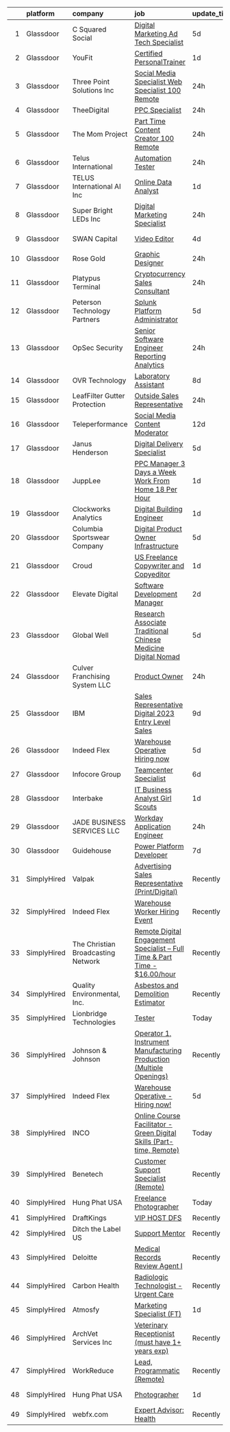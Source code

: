 

|    | platform    | company                            | job                                                                                                                                                                                                                                                                                                                                                                                                                                                                                                                                                                                                                                                                                                                                                                                                                                                                                                                                                                                                                                                                                                                                                                                                                                                                                                                                                                                                                                                                                                                                                                                                                                           | update_time   | location                  |
|---:|:------------|:-----------------------------------|:----------------------------------------------------------------------------------------------------------------------------------------------------------------------------------------------------------------------------------------------------------------------------------------------------------------------------------------------------------------------------------------------------------------------------------------------------------------------------------------------------------------------------------------------------------------------------------------------------------------------------------------------------------------------------------------------------------------------------------------------------------------------------------------------------------------------------------------------------------------------------------------------------------------------------------------------------------------------------------------------------------------------------------------------------------------------------------------------------------------------------------------------------------------------------------------------------------------------------------------------------------------------------------------------------------------------------------------------------------------------------------------------------------------------------------------------------------------------------------------------------------------------------------------------------------------------------------------------------------------------------------------------|:--------------|:--------------------------|
|  1 | Glassdoor   | C Squared Social                   | [Digital Marketing Ad Tech Specialist](https://www.glassdoor.com/partner/jobListing.htm?pos=110&ao=1110586&s=58&guid=000001831bf1fa71a7a0ee41eb5c23a5&src=GD_JOB_AD&t=SR&vt=w&cs=1_5e55c902&cb=1662621187312&jobListingId=1008114247981&cpc=7FA2BCC6CA7CFB05&jrtk=3-0-1gcdv3um4k6dt801-1gcdv3umng4e6800-56628df0d8ee4071--6NYlbfkN0D1PqlcIK3JUoadocpDycamNfvjm-37XEeubTxfBUFtQ6-sGpvYUeCqp0F21AJuvQe0nW_7UfjcRgJw9lOB2h2Yf40dqcdtv2cQjh-CmQlLyUztCNQyj5TlqLAqZIeNeZuNf_UpIxi7FG-qcWnsD6pcQVVeuEn34zpYZDJDtHDFpZv3Gvc9YC3F5UOcMcOw_97luaF_YwRLKettTh_HxrpsiUThmYNvow_mhNQy9e1odrs-8ffcpTU9MC5zNzQuIrC_o1eUSULshtwaNoZO5ifRlGFp8oe-Ihz6FWpVxXxjTAfmYZDx-QvxP6Kyg_je8pGfdZCSy3iJPesk2VJgWKaozvtahnHzEBa2k80EtjKT5DpOSrIMBqb0oVu4LNG8aHk_J7eJAzeYr96zVselb3iJn0meuALJWe3sB9l2Gp4T_w9z-nFmulDHUvVUsFI7GIBrggYufOv7kaiku-vWqToP)                                                                                                                                                                                                                                                                                                                                                                                                                                                                                                                                                                                                                                                                                                                                                                                                                    | 5d            | Meridian, ID              |
|  2 | Glassdoor   | YouFit                             | [Certified PersonalTrainer](https://www.glassdoor.com/partner/jobListing.htm?pos=115&ao=1110586&s=58&guid=000001831bf1fa71a7a0ee41eb5c23a5&src=GD_JOB_AD&t=SR&vt=w&ea=1&cs=1_07b4fa39&cb=1662621187313&jobListingId=1008121819278&cpc=F929909D2225707A&jrtk=3-0-1gcdv3um4k6dt801-1gcdv3umng4e6800-210bc5abafdf8c9d--6NYlbfkN0BEy98HcMcbGf5Qo9nKQskxzdFxskHCgo-lp0qn2Pogd4rYfc196BOG35UbaVVIc0S3j860oFMmcAQRck40yxxkfrEQgygrf5SLaFMyjL-5znHDX4Mhd6dhNust4kmqW5-pSL0_Yzg0GwoEe7duNhgrIz8WJghnrwNxCOWEQaDYLiuxNc-wzC9qmaMUAl1Ben79NkGXVAf9uTek2vJCas6KZJJHNdrkwbgztcxUxx1bs1MatobSKm7791UxHqSixcGFozL2sN8d7hgAGg3CslQ2-lye4U7qepxaDABcUrJ5ZfwCJNfOL1l7ZKmj9WNfn5F1xOLR4HwAKkFthQg1u7BF-92AlP3pR-eZBsRDJpyJnfC1J8B9miSxm-PkGt4rbsmV5C0LvVIdqOSHLgQIahh0tuJzqoViKWfbRcMvu-rCpuRN5YoEhchTaVF4uDI0zIW9vEOJdp-Rq0Quj3IGfovbhwLBVAsfoOeXyMEmPUqZXA_YoSn-D3DTIEy3sZs70UwNQlndVoB3Mk586-Ysb3HVkVzway2jhfuRytKViV_kJVeI1mCu8RO_9P623nO3edO6lxtTyf-MHhURvIp9Il3aSsU9Ub0juDuwmyFzc5asehLIKu5fU7D0stM8xLWLrhIb3l2DhxZwixmnxo2jVYWfr6zJnFOVC-I%3D)                                                                                                                                                                                                                                                                                                                                                                                                                                                                                                                                                                                                            | 1d            | Miami, FL                 |
|  3 | Glassdoor   | Three Point Solutions  Inc         | [Social Media Specialist  Web Specialist  100 Remote ](https://www.glassdoor.com/partner/jobListing.htm?pos=118&ao=1110586&s=58&guid=000001831bf1fa71a7a0ee41eb5c23a5&src=GD_JOB_AD&t=SR&vt=w&ea=1&cs=1_0bd70690&cb=1662621187313&jobListingId=1008123350854&cpc=FD1C1DA32C38CFA7&jrtk=3-0-1gcdv3um4k6dt801-1gcdv3umng4e6800-ccccff3354823a38--6NYlbfkN0AXO2-80b6OrVq1jMY6MPakwTrBlFGFG9GXXoIqvIeRwHQKnllkc9g2j9MPJeoDIXEtRjoaZ_GdRcr3rDKEmRts6m5hQZIyMpsR-V0OIQ8EDLDWtjvH128dxsFCBLCzhZ4mfZGEtexcd8x1ngR2VjHpVQsRW6J5_GDgTq1iQKse0ARj6ISeCI3DY8jlwHQcHy6U7WokfCVT8EqeDrG40Zw614mICmsWBEweIBOiS8yXqEwu8iFzKm1YIEIQZls0Vw2lA4vsbf9FMq9Spro8lfmzEY0xvqijZxyOrWs_WvI9AmZbDPSgyZmOR_WpLW8Ir9dkm_DMTyx061KNTV45UlWFmkjeJOZuaZ8yEHbYg4VIlJ6-XYsZ4HBqyfySKcE4SXgmnhxJFm9NJ_Zg9OdCBu82_5UARtzTvQwCymD3wbV-9mS54QJsGmrujM6mzRBLTac5RWXp-Z-5bSxAED_TqtPEnz1ijTb86KjcWW-_B3Ml36_cw0MZ1rdyW1FGwi2iXdTY0cFqOQqn6Q%3D%3D)                                                                                                                                                                                                                                                                                                                                                                                                                                                                                                                                                                                                                                                                                                                                   | 24h           | Remote                    |
|  4 | Glassdoor   | TheeDigital                        | [PPC Specialist](https://www.glassdoor.com/partner/jobListing.htm?pos=117&ao=1110586&s=58&guid=000001831bf1fa71a7a0ee41eb5c23a5&src=GD_JOB_AD&t=SR&vt=w&ea=1&cs=1_7224fcfe&cb=1662621187313&jobListingId=1008123733565&cpc=9EDA28EADF1DF7F0&jrtk=3-0-1gcdv3um4k6dt801-1gcdv3umng4e6800-095d2638f44a9d54--6NYlbfkN0AcFeDsLTammlxF4p8hPnZWPjujr5ATG8JnIwgJPQCZKcPSa9mdmrZyyxnjV6xQtAWZLDe1FVokFqHXoIrk08FaqBPQ4N05yf3ltpmX4lp50niI4hpIFeaXxDcyKAGJ_9PGrL4ON9wUrVHUtYnWcaktHN5BRDaSFW-pRdK_USLO4ELmtmUrzmYBDxobP5amg5DrWc9JgU5LUoXX9pfKz7ngGRaw1YISfBptVuUp_Fgep5OI3MWZtuKFC-UMtqNVZS1IPQVpNtVDIVxjTFLcHwXS-WY7bFrOnkXF5Am2BoPkpCRNHifDLiiWzCYxW_9TWrruKmwh1YpNfGYYka_6C5Vild-u-uf4dLG2u4MHGo5aEWE9hbEOzc73Ygc1Hdeiymz6tHnW2yAJYzfBp3l3IPsooioNfAFzIzWkUHqLTS6MoToncWidNh0MTaJMwtfSjhuy6n1-mn2Z5n33qv9y7rfKLgsfqTUeOoMZlEMc_9iVJrkNBGpY6Wf6syaoqXsG4_4hTeqs-jSBMw%3D%3D)                                                                                                                                                                                                                                                                                                                                                                                                                                                                                                                                                                                                                                                                                                                                                                         | 24h           | Remote                    |
|  5 | Glassdoor   | The Mom Project                    | [Part Time Content Creator  100  Remote ](https://www.glassdoor.com/partner/jobListing.htm?pos=124&ao=1110586&s=58&guid=000001831bf1fa71a7a0ee41eb5c23a5&src=GD_JOB_AD&t=SR&vt=w&cs=1_e0b4da77&cb=1662621187314&jobListingId=1008123956829&cpc=280AB1FAEDD8D536&jrtk=3-0-1gcdv3um4k6dt801-1gcdv3umng4e6800-879556c323cf72d6--6NYlbfkN0BDp_epf89aHDQhKpPegNJQ_ldQpEFZQsM9OcONMGxWx6pU56EKHF58QjVdAUvn2gXCiqSNePCUraCCJFG1l8r4KZDlnAzlhvUZ_S4m2Ndo2AQYzRbRnAVrToljUO5VRMKfnhYYIbQi8l2Joj_-kmyR4RM8xWvv8kemx8J4onODYbiVcKeBTeU_L8ebadPI9Cw2rD1-XYPuP6bTqZmDWZkRVvmA0EMYIXzwGNLQlZ7Cm6Zx2ARVkNoN_uip_bgqodrOBbc4vyjAP6-QVDnqgXF9XD5-JUci0fsT9rtTjrk67S1YW0iJdW6DPPdPZ-f32JlFv9q_4d6UTtNqEyL8Gh_uMbS1Kpt1t6B5vL3PxvJsyEXJxoMyn2mqVqKIsYA3ltfcqBz4fzBQFEC1vv630gLH__80lbe_KzygMgS3y7HgtwtJoP56TZB5zSWcp2PxsuOVKGgtBBeS6bEgoWbhxeCIE5WgEY1trxY8mtREwMgGpYS5wToDFuWk5TIImITP0BuEWx72QtVRQFPFb_ffDo97J_4tfuH5AmJScllEc2joaQ8WfP5slHt6fcqDxWiMay8sIQZAdf1wqQ%3D%3D)                                                                                                                                                                                                                                                                                                                                                                                                                                                                                                                                                                                                                                                                                     | 24h           | Remote                    |
|  6 | Glassdoor   | Telus International                | [Automation Tester](https://www.glassdoor.com/partner/jobListing.htm?pos=104&ao=1110586&s=58&guid=000001831bf1fa71a7a0ee41eb5c23a5&src=GD_JOB_AD&t=SR&vt=w&ea=1&cs=1_9d238cae&cb=1662621187311&jobListingId=1008123441144&cpc=40021B6B9FB64F38&jrtk=3-0-1gcdv3um4k6dt801-1gcdv3umng4e6800-2086273bb6f0c38f--6NYlbfkN0AdGrDT_OdrtthzsxK-GnvOK7_TOwTlzanfCd5piQttZZO24xKVEmb0Nzk5M-ixnNXTLtW-KcB-DPmwtVKkQhG62i1V2w4GZJYtW1kItTQODv4HO1ctaVmbEJ21x8WDlV1j4CrYuU5Cc11edmDczd8PStHHegVfTZhSAFfqwZfV4QqzefQBmPcLcIlmdp68Y074nC1xmfeKTTULMLhzwHLl6jBdoo4lxP8SeL_FqXeGNW3cfbl733YhXGOUAN_73CWoa733KqnpmrXSiyycCo01zbPM1PGtOuGqbErqsI-AQLpyu0PAI7LOkvcP5gRzxAFzUlzaE_03zzDZrNp1QGH3tcO8IkfXPUn49DNbX1bbn5S57ndntUVIYBXffNGYmHriMeSsjGJW0UYKStQ-GDYvgkwavL_GQpUxZHj8ges4CzT6ewSiLVFgYBLklSicCfBep5pDEVEQsfJ3WVIbwjF-LmR03jdmsQHpE-X2bmM0IPGPqiTGz-iAAYByOde9bQUUWMcav7DcXhlNTT2Gjo9K)                                                                                                                                                                                                                                                                                                                                                                                                                                                                                                                                                                                                                                                                                                                                                                  | 24h           | Saint Louis, MO           |
|  7 | Glassdoor   | TELUS International AI Inc         | [Online Data Analyst](https://www.glassdoor.com/partner/jobListing.htm?pos=109&ao=1110586&s=58&guid=000001831bf1fa71a7a0ee41eb5c23a5&src=GD_JOB_AD&t=SR&vt=w&ea=1&cs=1_6728891e&cb=1662621187312&jobListingId=1008120040565&cpc=0C139D4CAD5A6DB2&jrtk=3-0-1gcdv3um4k6dt801-1gcdv3umng4e6800-73bb2e99cb59d76b--6NYlbfkN0DBm_EaRJAv4snA269Hsn6J1FBkMjmuYRkesWng91cE3t9KYyos_dUJ1Dp-nRHLKa3cTUBjg8krbMoYBivgBG_bbM1rYytdeQR_WXaRhQKCy0KVZdneHtu2dwcoxuWvyJH2IgRgpNbXhrdQEA8O-oUC6rpawCYdgt5lhJJythOBpKQj_wYxCiWoXgjeYI-WYGiuDonBWDAj_Yx2ODCEVPMAssuA3ojHlFCnpIDGYLEus6ecCuTLOEqPW8SqCj7NWTclugb-HYkivjw3xvdw_ACL5rxCP3WsfnyxOTXHSOfoXyxElMkEckDeoyFKey8B0Gg1P7-Z6LT3vd8Q6n2O6TsQOS_AV3E17dHYDbdMTebdHvxL-_zCtczRNBQDVRW65IwHwWnnQn5RvpbYVPw4GkJ6Bci_jQnyomIT9Fo-627_dZB8EAwZCvbPMG3ALeMigQEUieoPJ2eCJX-T4m1fI6POqR_P5YtacmeqeuYC52rCURNyz_x3dwwcjweGz_YBjNo%3D)                                                                                                                                                                                                                                                                                                                                                                                                                                                                                                                                                                                                                                                                                                                                                                                  | 1d            | Las Vegas, NV             |
|  8 | Glassdoor   | Super Bright LEDs  Inc             | [Digital Marketing Specialist](https://www.glassdoor.com/partner/jobListing.htm?pos=126&ao=1110586&s=58&guid=000001831bf1fa71a7a0ee41eb5c23a5&src=GD_JOB_AD&t=SR&vt=w&ea=1&cs=1_fed2a7d2&cb=1662621187314&jobListingId=1008123408396&cpc=61E17551093C17CB&jrtk=3-0-1gcdv3um4k6dt801-1gcdv3umng4e6800-27176ea3fc587484--6NYlbfkN0BMufpDIYn9BoUen-NjMkGBLrqWAfpVU9F18zmytin6RqoieXfG5Hp_DHwE-TgQIhhOO7oPwnl_D7XgdqcitnkbiLM-wwg3JobqQ0fK2MY7aXztzSaVZISa5nBxutHv27VylOoCC8R2MuO-iex7dueC9Mpog3FCooH59kIGuMtG_cn-ToudS9bgQdSqQ1U2zAMoIFdZX1L6mLiksDssbXwYdyjpunb-FwVNhFagIixeggjsNBDCi6AltzOs-3bX9K57yMDPUT-qW7SFhjibTwkubIr7XhvbGe28gNFrnnE09Yano48EqMZpmnGeduyybvPZR21O-mnPgvgyqvppWELprGL42d3bilQrtWKqLmLug-3IAkjE2aBa4z8vz0bF9F8WYiq8mCcrvHivBhhXBLQmdXmqkHi0dmsRoYKkanONcsIjToAi5edFTgbc0j6OcYEw4NbULy1zcopP-jZAXhnQQGZPvZIf7FSvxpsVeoqlQVgdnjNf98YKIio29jjDEvLi9BPs4MLKIw%3D%3D)                                                                                                                                                                                                                                                                                                                                                                                                                                                                                                                                                                                                                                                                                                                                                           | 24h           | Earth City, MO            |
|  9 | Glassdoor   | SWAN Capital                       | [Video Editor](https://www.glassdoor.com/partner/jobListing.htm?pos=127&ao=1110586&s=58&guid=000001831bf1fa71a7a0ee41eb5c23a5&src=GD_JOB_AD&t=SR&vt=w&ea=1&cs=1_dcb85b8e&cb=1662621187314&jobListingId=1008115951312&cpc=5E31031E1AFF45A7&jrtk=3-0-1gcdv3um4k6dt801-1gcdv3umng4e6800-7637bbbb7c4cffa9--6NYlbfkN0DkNvg_hpXuZKXZPzGh-1VZp4YwOE4Wtkbi6YhlkyIynpLRICiYaUlxaogPT3jyhvSyJVS7kDuBjWXBsM35vmHsVR3Nd3uJUZ2sTY7laKKTHGVMtHHJtaZ9vHwjB0hZ2xkL_-aOA0vs0X1DOBm5kDWkhX-eacbjclQtEbEX9lLX64Pt1f0IWL2weHUMYPtGicbZCICRvi2ODMmu5lxyBw0yIyuTjPpRzVhDYkb1WKsUx2fD2XxE2C5c-whol3tk6dL870VUN_aVii3YSN3uIg2xd6Y4j0FfZChm6bEqDguk9qHq55wHweeTlzvy7dq2BX12w-ys6Ci0hq9j_Sl9dUTXEegYS81ikdHgCMHLnLOVVaxh3aaIBOJ4sarPAwfl4uI-NRpbGtD3Klu2EDeJ-YkuJt2JTsUcs7GIYkvj683LTJRJQoorPspT6wwAhnYmIVn4rQTMTZo3uCPwOpfVbTE-O7OwP_XLKJhXeH3rqr1c8LApL3gRfpQP)                                                                                                                                                                                                                                                                                                                                                                                                                                                                                                                                                                                                                                                                                                                                                                                                       | 4d            | Pensacola, FL             |
| 10 | Glassdoor   | Rose   Gold                        | [Graphic Designer](https://www.glassdoor.com/partner/jobListing.htm?pos=121&ao=1110586&s=58&guid=000001831bf1fa71a7a0ee41eb5c23a5&src=GD_JOB_AD&t=SR&vt=w&ea=1&cs=1_42e96726&cb=1662621187314&jobListingId=1008124278781&cpc=853DEF62E69EE75B&jrtk=3-0-1gcdv3um4k6dt801-1gcdv3umng4e6800-d642ffabac9d3bcf--6NYlbfkN0DWtRa9NJfjQIs4MWRRqD4F41esfMsK79cV24t80VXfzRKFVO1HOwhLUrQYNbtyVu-BToOkeDj43EQfwXLNExmYEg-GijfH9CUrx56iMnRE8hSEkX43tZsMKijqu49Fyi-r02vgozzt-Yml1MWZZnmZQTho6_5unHFUHrsqEzsrgNPPbEjPKxO8qsk9mI1QeZLj0Ejv0Q_8tZPimLFJmvdHSF8_fPslK9YxB6jYlU1uRXHV7lnVtgMI4OKLXOCsSMGvMkHu7yjvVjT5q8isZcLM0Q2WTOkd9jdb2NyzeGdMWhX5fiSLxE-i9DpxfsswSdM4U6Ed_LMLISKlbXL7Zvf4up1hPa42CWD0awq6jNR-eR9G_EvPMESlwMj-MXD7m_HU_4vJKLPL3N0UhMccKrzSKRvQ7n9LezNjGJTP2txEaeFTXw9cvLKSm5-cvtW8dwHBywi9HL6sM6avWLJ8B3unU3J8skDiNepqqlV2j5v2Ev0BPSwKbyS0pTnF0CFCi2W--nildbVC9Q%3D%3D)                                                                                                                                                                                                                                                                                                                                                                                                                                                                                                                                                                                                                                                                                                                                                                       | 24h           | Remote                    |
| 11 | Glassdoor   | Platypus Terminal                  | [Cryptocurrency Sales Consultant](https://www.glassdoor.com/partner/jobListing.htm?pos=129&ao=1110586&s=58&guid=000001831bf1fa71a7a0ee41eb5c23a5&src=GD_JOB_AD&t=SR&vt=w&ea=1&cs=1_7ecad20f&cb=1662621187314&jobListingId=1008123591400&cpc=8CDBB1EC89CF7160&jrtk=3-0-1gcdv3um4k6dt801-1gcdv3umng4e6800-a9eab7227e1c9094--6NYlbfkN0A0cGQ0io7IJB0ZNqs0X0kJYnil_ivwEXDFPJkFNTBQnR5w5aKp_bo55Ps5Tkz3bfUm0xZXliY_jhY6vi-pkUb-7etx4ZHJqSmY_wmfrmoFZHWUhv49WUlFt7URdILBR2hl7-clGT8xtTY1vXTwvBuKDN3hkVxUen0uLkJgQ6b35xcQwlQuS4CtaUw7GnGFHl2JSbSDA0hKQeFnR_gV8Dtkzivm8xfUjnU4o7-oADx-o6_S1igHAGiym7uxEd3x5kCoJdd6V3gh-is7DrabAB4sWhwhvsUcjXl7I7piHZwtjqN5ZrIuLB2GR1jbZE5RwSti0eJpl8UI5b_TncqgnrH6l74x4hr0d331EKTrF1DxB423cg3ePUEQYXMRvowgv4qn2BqB0vkCoYJrmsn3fibKRjaBs3dK5ljey-nJ13h6OkspsQhaDiQTtI2HuLdbH5fK7HAhwlku6NHLXl2xmyGhwozFZ95mH1l6hbZwlduuRRJHaTLu_b_iFRISQY7Zc44qNJgaqUlyuA%3D%3D)                                                                                                                                                                                                                                                                                                                                                                                                                                                                                                                                                                                                                                                                                                                                                        | 24h           | Miami, FL                 |
| 12 | Glassdoor   | Peterson Technology Partners       | [Splunk Platform Administrator](https://www.glassdoor.com/partner/jobListing.htm?pos=128&ao=1110586&s=58&guid=000001831bf1fa71a7a0ee41eb5c23a5&src=GD_JOB_AD&t=SR&vt=w&ea=1&cs=1_c3a9f82e&cb=1662621187314&jobListingId=1008114608413&cpc=6193B0C32834B022&jrtk=3-0-1gcdv3um4k6dt801-1gcdv3umng4e6800-8fc2439bdcb36e18--6NYlbfkN0AgtsfPTMZ7iDcp1X4T-0K4CYWuscf9rvuaH0n-fMkMyKnr7WxHRcz12wTe7OJE2CMbUcBPAORXronmIHSegqE6LAEu7sUVEyt-z2mbmx72NkEHYnXW4ffZ-uWiB6GqpC7bBTktePW3uCzFA-db8WE2orIaEU_swAd-MBdqmsBOnAIaorLQnurxw67Ob_HLmM_a7488LozCFvuacnY8hfFkmgDvMzK1WC9OLgflAeBY-f6c0ED9u28WGuB5KuMSY7OTZVdNAWAQdoedbQq8E32Nx8Ezp-kJHVA8bcEB_cMx5VRPAoQab-wLYKzkJ4Q24AzTrwV06laVIZnGdJKT3x8DtuEvJQUfX8SFkhFH73PZ0-m62bxfmVpJZ9oE7CHdJ-rEduZWnsXXVghiXXMTLq8jR4cJlXQrWnox8O-gkOBIK3cHzEUYoN5rIW23XWYS5xhsZJwE8PPzngZrIIKadqcCksWhQJtk2LmrhBeXgBolgPjK-ygaQJG_tJWxASJSA2NHu2GI5jz4Zub27flNq-m3)                                                                                                                                                                                                                                                                                                                                                                                                                                                                                                                                                                                                                                                                                                                                                      | 5d            | Remote                    |
| 13 | Glassdoor   | OpSec Security                     | [Senior Software Engineer   Reporting Analytics](https://www.glassdoor.com/partner/jobListing.htm?pos=119&ao=1110586&s=58&guid=000001831bf1fa71a7a0ee41eb5c23a5&src=GD_JOB_AD&t=SR&vt=w&ea=1&cs=1_ea620a47&cb=1662621187313&jobListingId=1008123530700&cpc=3164FDD6030E246B&jrtk=3-0-1gcdv3um4k6dt801-1gcdv3umng4e6800-8b231f16f06cec6d--6NYlbfkN0AwORC7_8FRyWQCIT30gHvX7uuvuwwUKpfzU-SEu3e368B11pb_bB3LYGmvzIQ39tW4WyCd0uNdHI7zf_NXOLLXgNSvOswTG1f2005KD9gFDlb9BZ4IvI3DulXgszst7EwGeRVndG_c8PSBlDW8l4o9s-Srot8kcUo_p_zG9WVMJ2rX-QAvECxMe29S-rCBZT5vmDOsLlAbvltAYH3I_vPZhQrWLqRY6B3ebz8lek170PZZ12v-vPpwS4GpZ4yWgUoludskdomHdcqmOX-iRrxHJ17KXgWLDPtKJfWWABijkSs5tTvuLW2gZVUk3-2jr8f-WroCFRv-ovzODOtlcN6WfJ8TatjTWh4H6AtUMe8CCbxf1wSmTG8XbtlHxpxYmQk_CtVZj23WEYJfKPgUq-EixzmVOOBF5btUiDlPSmPg71xp88o5ptggPpzgqUnc-FnqgOGB89rXm-YwMV6O5g6l-aCery4-eRNsJslOhoQcj8LDhUI81FDkQbxJf138bbYLsTt4Se9oUV_sGgYuVB7R)                                                                                                                                                                                                                                                                                                                                                                                                                                                                                                                                                                                                                                                                                                                                     | 24h           | Remote                    |
| 14 | Glassdoor   | OVR Technology                     | [Laboratory Assistant](https://www.glassdoor.com/partner/jobListing.htm?pos=108&ao=1110586&s=58&guid=000001831bf1fa71a7a0ee41eb5c23a5&src=GD_JOB_AD&t=SR&vt=w&ea=1&cs=1_504a3996&cb=1662621187312&jobListingId=1008103968936&cpc=E84D08864798C1AC&jrtk=3-0-1gcdv3um4k6dt801-1gcdv3umng4e6800-aed4f7c5b97741c9--6NYlbfkN0CzcDFs8cjNZITHzPaspPYUdxCTppyanGLeq-qEeiOFH8ruvw-4GxJayZGV_UarjFYZnOmbng1-SyYpeiVr7ESM_mp4jTHBqAebEoszG-Mf_BuygL5XatzI86L_3yeGts2wwRnQr9U5HrUyHxDrSovqeZ3qrrhxi0fyY8Op-rfXXOyIx-MUcQPGzUsfrgx4rx5p2LQyK-x9e3d0wfSZbIFwU0LtezQ9PAMk1w1PR_KHUHDtAEJKZQyhY1lxPVfNDsfa1rmHsUGtifAwvUWpwOjNBpwfhEglcgOA1Vcb32_i1EJvJwdkBYv06ojPkalnWFcXaFHtejSVnAtoLl1BjESFvbee3mfSsI3A3x19JV3CrIt6MuJ4wumIxvQAAx7gm5NIAXYomjddOQzY8AHNyPdWPE7IW9ROd8xo9k72K1M5iTL4Ah4J0GKe5Y3tfEjjMQVmP_XSWuvqIEJecRpbbFofw0IE0ZYJCG3nvAGxdnYipXcw3WnTHXrUikLCbdBWkAQ%3D)                                                                                                                                                                                                                                                                                                                                                                                                                                                                                                                                                                                                                                                                                                                                                                                 | 8d            | Burlington, VT            |
| 15 | Glassdoor   | LeafFilter Gutter Protection       | [Outside Sales Representative](https://www.glassdoor.com/partner/jobListing.htm?pos=125&ao=1110586&s=58&guid=000001831bf1fa71a7a0ee41eb5c23a5&src=GD_JOB_AD&t=SR&vt=w&ea=1&cs=1_74d0ebed&cb=1662621187314&jobListingId=1008123467654&cpc=E1C07D31E98CBB16&jrtk=3-0-1gcdv3um4k6dt801-1gcdv3umng4e6800-3848611d3ea0c209--6NYlbfkN0CASzA6IMhrppPXIsbUWhyWDC3aXuqDyPxbLp3409VFyYKZoe2Pm5BzQeLFVie2FmlaAhpdTGg62gAxzmKJD_KAQcNyZttKMcJN54j-f4IgU_fAGznuyBvj3uU0avOr5N-Vm8BLk92B8KuF5X-LyuFC5gGVEjOPTre3tYsFiE75vP8iOeYnOO5ofsUhGnDOa3a8hyG_-2gM_et6vCyXtxBKKlDJ8pq9MDKAqdTokC60dYEGEf7Gw6pEsLby5dI75RBlVqqLYNBdh7SyEmgyxUTkfzIxTXeUtgWfHjnmRLUQYuvE-4e91BcQWE129RR9RvJFDSUBgOjmlQcqkH_o1DjuWibCbffh2kFepPdF8NAtEp7GBELUGd8ywbx8iwn0hML4LQSn4868PafpWJK57tkjy8Pe5_Typu5bHfJwU16odTNy6gYE2Qg4n6MSnf8t4TNU4IUq3djx6YQbKuJnPOwfKW5pKhV4jlj72hIGz-aspGaFvCK6_rwOUl2wN39t93DQcN2-RPDnTQ%3D%3D)                                                                                                                                                                                                                                                                                                                                                                                                                                                                                                                                                                                                                                                                                                                                                           | 24h           | Mishawaka, IN             |
| 16 | Glassdoor   | Teleperformance                    | [Social Media Content Moderator](https://www.glassdoor.com/partner/jobListing.htm?pos=113&ao=1110586&s=58&guid=000001831bf1fa71a7a0ee41eb5c23a5&src=GD_JOB_AD&t=SR&vt=w&cs=1_bbf2a8cb&cb=1662621187312&jobListingId=1008097085922&cpc=C49818E30565E1C5&jrtk=3-0-1gcdv3um4k6dt801-1gcdv3umng4e6800-fa98b555d72b4ef0--6NYlbfkN0B6WvEhlXVvoeINVu-ouHjaAZXC5eOJkXMvb3uV-8LI__At9QXe7IDFTXNjjc5vSRfyF5yianq_0OhvA9D7sB3fhkwrK32euXyQcn0eH6_rBQh7b0Fk67Jn1NZ8AIG_Ni-9S4eqhl46Xne3MHa-AZdo2LD5cQ1Zo-F7LHxJASOSCxO0UHZ0hxbYJ6XfEPoqFSNWXDA-eg9i2_kXTd8_rfk_m5TJrH8eiHvhDsfbZ-8vUtSw-tLYygBIOBzUuTfCKzIm4fQwJX2QJy6VisBoHmnnwXw4kz0fCx-eowx8tiUTuSH_8GIYzEErhU-MtBujE4o9obRL2sw5wlWRkGcKzibqcw5ps9WMlAbw1-5yXomrP1Iuedor0mVFj2xSPuvv_OUMqBuQZ8uM84MGu875cDDODwPADrQraFHTHzZ2h9Bz_Awynea-JX16U6lZ71ARMB2GTDkLEDg8TrGYNKrWZmjeuqXylnS8fygLVyLxw0EKBim7S5VbJt8lKGBV8RtLqZNrxC0DTF3oGA6xJ-Ntt0KlUVx3xBxo_O83-kYiYjXSC3Ji7WCnsRze95jS8dP6SRhz8eqi0mKxUNqixBUG2SQoc8c1v44yxRLvJ8JZMNXNxwT5SP_c4338eSl54MYhN4T-DSo2mCTRJLBn4l3kgrJevuqdTPrXDjvBnJQkFxtWy3CghIQWDsl87az2x0oy_fKWlud30aRktLgoqxTkG8zhiSQVXgEaBfENpBTx3gZLtcgUILTmeaCq)                                                                                                                                                                                                                                                                                                                                                                                                                                                                                                                          | 12d           | El Paso, TX               |
| 17 | Glassdoor   | Janus Henderson                    | [Digital Delivery Specialist](https://www.glassdoor.com/partner/jobListing.htm?pos=116&ao=1110586&s=58&guid=000001831bf1fa71a7a0ee41eb5c23a5&src=GD_JOB_AD&t=SR&vt=w&cs=1_4ed19ba2&cb=1662621187313&jobListingId=1008114473798&cpc=6945AE2F4B03E059&jrtk=3-0-1gcdv3um4k6dt801-1gcdv3umng4e6800-64683663e7f48b2f--6NYlbfkN0CIoHyTRj7NMWAEjmkbHjgwUzT-gR8F6zQG7UhIZtQip5cqMWKIgHv3kl4I0dD-PecuIYR2O-AlfJTS5bpCtGkSbObd8HIlT9BtbU--kpk8gdB1Xh31JtgLFsukOQcww6iMjFJEYwR6nBQyQZWL48o5DtsN-HT1LZwlsR7koM2DHYR2u-gp8kc90tEl4hRp_GMgkGZoXq7wGIl9QJRD7oL5zbmLAY7qbvlFCDc0uwj7HPar6_Amc3Jk6RU9z1HsKer_G8FMnpwV5whw0mrhL-c_GL4XMkkOuV7slyQiOjx--BSwnelW6vSZXPDqMrYVhM_I_hxoOE8-mB8D0Ssi92AUak3xn8lV5sjsiA8PUqtas4-pDD5enCcOQQ0MaV6VzNB-hBn_RudEkbQtdLD5NjfzDvVkoZn7C2cbsnsDnAz9hd38SbGRsqVVgHM-r4B-BFmBkBi-7hr7ISxdppE5X8tuf_0zBc6yiBEXIOMqM2KrQ2I72VgedYYuzAGQChaiQC_OSoJreVaOkwHfv7HUFLlJkIAuXBZQc1TPcBbufH_lHON5-ArkHPhI)                                                                                                                                                                                                                                                                                                                                                                                                                                                                                                                                                                                                                                                                                                                             | 5d            | Denver, CO                |
| 18 | Glassdoor   | JuppLee                            | [PPC Manager   3 Days a Week   Work From Home  18 Per Hour](https://www.glassdoor.com/partner/jobListing.htm?pos=105&ao=1110586&s=58&guid=000001831bf1fa71a7a0ee41eb5c23a5&src=GD_JOB_AD&t=SR&vt=w&ea=1&cs=1_8546a123&cb=1662621187312&jobListingId=1008121383363&cpc=663B5FE45D73772E&jrtk=3-0-1gcdv3um4k6dt801-1gcdv3umng4e6800-4e465abc5b5f54ce--6NYlbfkN0DdLn5tXN_RiyJSiFodarGZFJKa8s6F6AK0THPBWp05MWFlkDe5FfH8udZ9i-xQREe2MQoBQMAdmwwPXw7nky1SLvq10fos5Z21GAUj6UFqOHoEoFRgUkBEhS90FfuFeTAy7Q2JynQXxdKjgvtR9zGVrfkUDcA6N5ioLRY6VG9ZBaPhaKe2Cx2fZuLd8scf5xWdqKcHdbvNpznbqC0mSjb6UsWT9u6u2dTgSwNXguwYu0bUDT-hv3QK219xkTgE3WryZVnwTgNCUitks2N4e8yB5NSFBEhtA2al22F6pJL5ioN5VADASgpbaOhIQNA1qsNDlqWtw18UE0XdiLjHc7nxHKTXY8y9xZDgI2MMCEHwBK-6ZvUkQizYEOZ7dyMYzDpgj34qL1kpVhCjuy-4PaNMkNsrHLkJxP8fXIvxQP2ncQShPGZoCrvChj7-KHIERXsZ15ADuq6QJ0B4KFaRE1nODsJH7fKuJetfSG_Yu3RuBsCH9P_3pywe5K99oL8GuHy_TMGpIBnj_A%3D%3D)                                                                                                                                                                                                                                                                                                                                                                                                                                                                                                                                                                                                                                                                                                                              | 1d            | Remote                    |
| 19 | Glassdoor   | Clockworks Analytics               | [Digital Building Engineer](https://www.glassdoor.com/partner/jobListing.htm?pos=103&ao=1110586&s=58&guid=000001831bf1fa71a7a0ee41eb5c23a5&src=GD_JOB_AD&t=SR&vt=w&ea=1&cs=1_1e546fd4&cb=1662621187311&jobListingId=1008121702501&cpc=4A4F3732B778070B&jrtk=3-0-1gcdv3um4k6dt801-1gcdv3umng4e6800-3d816f57e8f8cc8e--6NYlbfkN0BxkLIcfe0oqaYINownie861a0BJtkzmJW-WyGv8J0JYOtHV1ep8m0ikt9DXCnbOoKG-R8zttJB05a51AaiG_gGp8HR7cClwEuuKla3SHInf4OVuEPde0NBXuCyj8LxFJU2xOZ0NYrBzAcKrMrYiDVV_K5pbGo5G3Gl7of3G4EFuxcbLvTj54rp7upiL19PhIGNDME9mj1JSb9g_lxvjueml0G4aHaCvvCRAt3oRaTALxEVE_TLOyVwBr2J8_OkMVFlvl2eHgatmzTpxkkZ0Zztdqec3fnTEPoeJ1HoO7_kr9C7JRfVw_wzCAw-PKy1QemNel2Q48gcQ7KqXGiSoJ0GES0QhercV1-dI494RyDeXkRI9t_Dgs6eMdX6ERGGcYESN2GLwNht-MKkhGVeTCBqkiiLA-sdT7X0kmrKiXQZZ6aH05AFXqemFYNYQQTsPRI3ESC0TWdtT3DGBtc4YrI3C3VuwG79aqOx_QDHrsIr91xbdyNIEDhefEhd2_wxyKNaya5TqNmpgw%3D%3D)                                                                                                                                                                                                                                                                                                                                                                                                                                                                                                                                                                                                                                                                                                                                                              | 1d            | Remote                    |
| 20 | Glassdoor   | Columbia Sportswear Company        | [Digital Product Owner   Infrastructure](https://www.glassdoor.com/partner/jobListing.htm?pos=111&ao=1110586&s=58&guid=000001831bf1fa71a7a0ee41eb5c23a5&src=GD_JOB_AD&t=SR&vt=w&cs=1_cdc8b0fc&cb=1662621187312&jobListingId=1008113379646&cpc=CAF32EB92433BC76&jrtk=3-0-1gcdv3um4k6dt801-1gcdv3umng4e6800-8a7c9d9e9106ea9c--6NYlbfkN0A31AppQWJrigm8LWhOzXbd2CYrWv5uJOEdVIzZPFuWQzB7jXaugLMdgrBYSoYQTdC4lj7qN4DL4HTWl17Sl2W9ejGN40e2cOnEWycju4QXNcy2Lvk4-uYMhwDKuFqCqCx2xXTCg0Ai5lal2bPi5gQlh5KKb9H4QHLT4vniTTo3wdheMH7yuXWfIIpYMc0M5CPJeMw8D49G0_BEPW6-VTlI9n1txYt3NQjR1vzBnPcgbUqlQtXLp6q2eFZEDS0mBLNqyg4Px_fQCks2DQ59yIVCyJ_3S-OIfTzBPGRq6w__EzCDkAF7_7QgZnuFtmE1lBc7dDUpJmT7GSIptWtIdcvlekfK3Yv7JVl9Ea1KB2B6emncxLwVLxwzoPJm-1eeH1SC6H1Rc4z8dzrxvw6_ANuR5nu5hNbwB4bDppo2QSi50KajC_V8iTCS-2S61dfhRbkpf6Zy-K5uk0uMk814jPyDxWRH-kjl9oLr9iBk7Z79fQ6mNHo_kE_l)                                                                                                                                                                                                                                                                                                                                                                                                                                                                                                                                                                                                                                                                                                                                                                                  | 5d            | Portland, OR              |
| 21 | Glassdoor   | Croud                              | [US Freelance Copywriter and Copyeditor](https://www.glassdoor.com/partner/jobListing.htm?pos=130&ao=1110586&s=58&guid=000001831bf1fa71a7a0ee41eb5c23a5&src=GD_JOB_AD&t=SR&vt=w&ea=1&cs=1_1a5efd8a&cb=1662621187314&jobListingId=1008120608827&cpc=FA84DF7EA1EC2398&jrtk=3-0-1gcdv3um4k6dt801-1gcdv3umng4e6800-b585ca5655d10174--6NYlbfkN0AW0UTOdSVcOJY7zSj3HgFKBcighVsNhPEoruelC0t1yYxa8QXEdgkQOZ8ZjPQgivEnDG02vSzrcfciKuourEK1jQ-KUSRjrvnHNjZV1aXXui4UYTPY6ixOkRS_dxO348mZDsg21SsnXMZHIRGlTUaJyqEV7023gZCgeDtggfsExEOjhisvdGfc7sszIfTkGa-cUB5nJ9KZEpU9BKWJs7UPoTOnudsJ2R76tUqfcDCQzhKluhCdQXuOsJdOq_XWTwoOzUEeumNg56WP9soUW5g6XFZsmyNBHxx4BMF-IIZ43UMqGmgwHr6u4R5YfyjpZtwRdycbWtcYb6c951NrA2dyWDVii5fUhXzBjwXn3XBZiEnCu-ESaJctoEug48sQd57ARFAxm8XPoY5H-KBsUAhY-fDQOQIb5246x2Z-tXpW-l8K0A-CKmpEOIbYLGNF9S1kIRCAm4gLuAtwkibJFWmFAWa1PYOcwdmFxn6pP_78F_LlLZ07fB3DJcKL9WZ5Bub6C8oTnd6Ljg%3D%3D)                                                                                                                                                                                                                                                                                                                                                                                                                                                                                                                                                                                                                                                                                                                                                 | 1d            | Remote                    |
| 22 | Glassdoor   | Elevate Digital                    | [Software Development Manager](https://www.glassdoor.com/partner/jobListing.htm?pos=112&ao=1110586&s=58&guid=000001831bf1fa71a7a0ee41eb5c23a5&src=GD_JOB_AD&t=SR&vt=w&ea=1&cs=1_feb2d992&cb=1662621187312&jobListingId=1008118588543&cpc=41F4513DE90102B9&jrtk=3-0-1gcdv3um4k6dt801-1gcdv3umng4e6800-46798b9c29ace160--6NYlbfkN0D0ZqxdZg2TwcIemQ4yr89eGinLCR7bn2QHXosobzuZIBtE5v5Cx1iPQ9biTU5yRCUFmVvd7QzweJvcm6rGarmLsR4bXp8G-hJNEvS1EkwRWPPmt996LLktyLvafZEscwEk2rtoIT9UARCzun8V-aVNQ2zzq0CNUcFVMUju-db1eOxc_7wqxFne9L3pa3zQxG5gSzJp06-JuGSISMwGxuvJPNxmew3HuWYyhJeHkCRaLh9UEWlyxmN3BKCqLdCEdRUO8k93IoLjQu1XgJyeK816MCAK55J9glbfhwczBR9YV80Wmoio2EU5bodVMIQ2_ZhuLlckDrjqgc2jw8oNCREmeWL9kejnMt7mE4bKgwYfuuRtLpv9SeJB06ZwZpTHHC1wzZQ0sS3bsPxKv54wLihMqysgXzqCJfd18HJ6jUVqSKcpcBFEO3Daq-ftj7Y5WtAqNMYXmp474wP_tJqL0ZaqFvIL8VMxTR2WkxtHBAsy1o_EcefewgxOLIMyO6CdJyGxhwtYZi7bww%3D%3D)                                                                                                                                                                                                                                                                                                                                                                                                                                                                                                                                                                                                                                                                                                                                                           | 2d            | Charlotte, NC             |
| 23 | Glassdoor   | Global Well                        | [Research Associate Traditional Chinese Medicine   Digital Nomad](https://www.glassdoor.com/partner/jobListing.htm?pos=123&ao=1110586&s=58&guid=000001831bf1fa71a7a0ee41eb5c23a5&src=GD_JOB_AD&t=SR&vt=w&ea=1&cs=1_5b243cce&cb=1662621187314&jobListingId=1008114046940&cpc=F41FEAB56D215062&jrtk=3-0-1gcdv3um4k6dt801-1gcdv3umng4e6800-c157d0f856c7df53--6NYlbfkN0B9PtVX-My-65Zw0aT_oF4EMK1C24ROePO-WeJDj2fl9ks8Lf7loQx2PLiqCHpFtnoGXUXot5SkVSO62hSb0MFs_Qmp_h-LaJOpByaELXBX1nNYpsHZi07dd53pJ4UuE_gTrKgMIlAbeBQZGa1jkEEDwHwRQ8BuJ7Utk8EvnWAhsdQ8PAliw1zdugHqpgsGayU4-SI040sCPLVOV-tz3Y_SqDd3i6fBBIFpnrhtYTp2CWZB5wTQwHhjxY6btLVJwb_UqPBf9sNtMJGELci9zuRJ0itcBTLNc0jDazvuNsg4mz3UlH0Q8M8PdT6AHm76qBftF1QIH9QSNlU6p8vGhMhpDea0XQ3zMRUDzO2YlnhRDQumeSOlLYSG-qD2dOpGgjK_-hG22S83K9q3PT1kNoIh6cFeXs2ydxEIpc7pjMv7OB5QRAgt44YQ9q5K1JhMS8AVE-P_K8gHtfhGNqJIV2CamyjSGvbjcVdNWHmcXUxdEJeZDvL9_zFy2Zy0RwuTiccEukr2ESEjESGlgru1KgSoi00_NDXDzyumQ-DF5dJKuOVM3uRv9FcO)                                                                                                                                                                                                                                                                                                                                                                                                                                                                                                                                                                                                                                                                                    | 5d            | Remote                    |
| 24 | Glassdoor   | Culver Franchising System  LLC     | [Product Owner](https://www.glassdoor.com/partner/jobListing.htm?pos=107&ao=1110586&s=58&guid=000001831bf1fa71a7a0ee41eb5c23a5&src=GD_JOB_AD&t=SR&vt=w&cs=1_1ca75890&cb=1662621187311&jobListingId=1008123884695&cpc=4E9467AEE1271D89&jrtk=3-0-1gcdv3um4k6dt801-1gcdv3umng4e6800-d23cbfd73c17ea39--6NYlbfkN0D_kigrV8pNkSiTsPKBdJibRqRFST4KjpOU3aVecM3jgNaOAWXK6OFXJ2gJsoV8J8og2z-tdlvp2O3cOb3Vn1i7Y1DefXwOEjIh2Iu3UHzQ5KABTRooJ9pE_ErOBvXLNiBjlwirtgohkboPqmsWQmVE1zIlVQwk7OCB_2EU3Eg5-0QktI8eh_rfdqtVGV2WZ6RXnmVb8EbQhnvIgNpvi2AZFCmLw5qEsnX-cLFxcJWBLxMMp3j7qo7l50SWUnJ-GJvClE5Rd6H4151osRdaPEFxRWNPkR-VAhgaRQJo8zKghUdZlhq5kgoatp2b7KstCKR6W8mLtj8oOAgEWeu8dEFvJw3eKyaXGV0xFfUseTzfO90WNHRsXCOvQTB_SntX45knyx6FfkMSxuvax4SHr1p6LVUWY9mHSScYyQV4nR3AgQYZbssnFzg3NWCaHcpt2NixYOZDGxt6ZXIZI5Btvpbd-FFqLtRopZrOhDXSrht624ZhkFCw75fCil7y-QL2MoeRqyr9Fjsu8BCvtKcwYXgGNT-uSlZiyEz1yOLb4POoaEjbRyqyiLZHfal72pUd-r4%3D)                                                                                                                                                                                                                                                                                                                                                                                                                                                                                                                                                                                                                                                                                                                             | 24h           | Prairie du Sac, WI        |
| 25 | Glassdoor   | IBM                                | [Sales Representative  Digital    2023 Entry Level Sales](https://www.glassdoor.com/partner/jobListing.htm?pos=122&ao=1110586&s=58&guid=000001831bf1fa71a7a0ee41eb5c23a5&src=GD_JOB_AD&t=SR&vt=w&cs=1_2e647b92&cb=1662621187313&jobListingId=1008101977279&cpc=ACAF1607C5C1E404&jrtk=3-0-1gcdv3um4k6dt801-1gcdv3umng4e6800-5d18643454aba624--6NYlbfkN0ASsx9s5kYVCGTGnmC6Xh9NWSoe0erEY_uce-MxN6cSfhCFF8tPJks6RQ6ru_yf5NJQ5kZIp-s5zo-6Es2gzmgLE9e4tuDtStaTXcC_zbOU9AV_8elie2LFnbySeLsIAHtpJbEDDaeSTXLpy_fFSG2hVraB5wlonphTcG8GWgoBJR7HDlfDJbYTEfNWJ2O_Os524t_WDVTfBL_yVQIAoHJKMki4ffXWZMC3Y3AbZ_91wWgAYsWWB5-ovQGyWXwUuL-nFKp5-RG-oo1YMNFQ1Dk1RU1YUb7bnE-V6ssTKPevaRpHot3exksaCuoOoiiUieQ4rjfi22qs5D7uPvRazzwK0_CMv1YjXqa_mleHFHhyE1u9xv0WpkTXLzto7fvW2ub5oUgvd4w07blpp6-UnXixHfVaYEzfumKZhMoj6C-vR5Apm3Pw9WupCC50JScrVhtajLYj7r1wzpnxTQYavJtKrL9y8tX2OvYQa7XqSG7-uYPwXLoORWNW--AJsc4KnSEcAkzlx2YpGFRogGwS3JqaeaN24j8Nsl0eW0tbgl-3qJB32iyWX1yKZ8t5MGJItGlRE_0xZrX3AhZbd2r8F4CkXD0w9BvW0z3ecYC-aChrlAu9aU2Vb_UUDzIDvc7CMNTVkkVjAWox1bGd0Tokp8kSQ_sTS_8_tpWMyVSahLHdqqbeAEW9Hg4ympkZqOnonwYLMdiwpEQ8hX2hq2iT2X33sXfvbpHBaJx5XnUBI9BzxJFrPOsGuw9ziRXin1PNYPwoth3lDA5fAqlvjA78-HCF7eqH0NKTtaqc68h92iqlRP8k2ljsmzw4Y9TDTE2OyQG6cvJVvL_oZnvDwjwq6yP1vqf4HC6ctaLkjIgyxP8PT9gnp5af3jTlV_6S6AKspFBo0oM2mngMvir3V1L-HYIBXeK7nhsklsw0RzejRhJcYOUvmRsjeYBp9Yt3lfGdcZ4SYSfVRHM9vnJNy4bf37r5XTd9ii6SLhnu3f55DDSouESfvfidZmLLBBIwUYJwCQfI7OKXFltwU8oVtUbentzbOJKDfUGx7bQn8Pzny8XMC6NujHzVJD7WZwYpBysJqHE8FTUK3xS548GueHm_aQIEEePet_cIfNxqK_uQ96-voew3u7rm7nbss7lE1Asud70j5tlsToJdG0pbXgYiyiVo7_8zQ-UBnzcKZ2QUHZ2f8pz5zG-dDpOQ4sijg2r4CuHP_MiUOfRWKADoIqFaSmLb) | 9d            | Atlanta, GA               |
| 26 | Glassdoor   | Indeed Flex                        | [Warehouse Operative   Hiring now ](https://www.glassdoor.com/partner/jobListing.htm?pos=101&ao=1110586&s=58&guid=000001831bf1fa71a7a0ee41eb5c23a5&src=GD_JOB_AD&t=SR&vt=w&cs=1_98e44568&cb=1662621187311&jobListingId=1008114289059&cpc=459B3AFED72E2CF3&jrtk=3-0-1gcdv3um4k6dt801-1gcdv3umng4e6800-6a9aceb34024c74c--6NYlbfkN0BnzYkKBbyn-DOZEw7xwcWP2uG29pBMjwKcYJlv2ODQyC5JRJo3tB5DXkKUuTOHQfyyXCA9ZT6vnXjtW5rCwK4B3g_7rO24BYINU2ww8qBQQCB38LENuwzGdyLtwJo1rYrYn6jOs95fVwja4rgDYbwostPSx5MxNy1qKFDeSOxxmk3aVgiEqDzh6vrqo7dGYaGxFsjWAPNwc3G9-Qk96my4keB8ERjQRhxYnWky0HZIFmsapBQtN7J6hQLC1-FOzZxl1NRZLj8e7QZde9llYhx1mscKBdVqTxBRcCPmo3UmR-xQow8GNSDbvNeGbJLs9hNY41BzAkZfQ5Xog0pn1T6olFjZJ_RNhXJiVnzk3f2mCP0tKMl5NJ13nChOWJt2OhAIb6wljrugT_s9P46C-er7u_J7GBJ-M6r2t5ANnDlxFTSY52OTkyFaPl6Et0-7JuDaZtqHK-Mp82QT_2VX-7fohkN_fHAbg2L-QcdfcFhcri2_iPNqrKaXpD4HNRaf7gi549TPC-F6ZQ%3D%3D)                                                                                                                                                                                                                                                                                                                                                                                                                                                                                                                                                                                                                                                                                                                                                           | 5d            | Plano, TX                 |
| 27 | Glassdoor   | Infocore Group                     | [Teamcenter Specialist](https://www.glassdoor.com/partner/jobListing.htm?pos=106&ao=1110586&s=58&guid=000001831bf1fa71a7a0ee41eb5c23a5&src=GD_JOB_AD&t=SR&vt=w&ea=1&cs=1_5ca10c67&cb=1662621187312&jobListingId=1008110273759&cpc=9C938E8DE9AD6C02&jrtk=3-0-1gcdv3um4k6dt801-1gcdv3umng4e6800-58df528bbcace9a8--6NYlbfkN0CNayYzF1mBaI40OgT78t3Q2d9IxlwDzhsYR4HK7epYUeqK_b3HkPu2LG9ky1o8QU23zrc8dRf03Ok-LE4BYm_NLr1JUoTbqNeO9D2duxj-VNK3vGhqVueHfRf_Sz4ZxXlH0daArAgsX4zD6BhZBBd-TfbvRyzPl6zYl3YUj-z0LmrFwNYBaUkQ6B9OtAWwwo3jO39yHQFCCx-QRurSZuYjkg1nF1FZhD92TUf0P5WmIIWtZLw7qAR_gy6sObbiFP7D4uyZ_b0WOcBkN2_KCE7yvyAGE5GiK29lUaq4Q7MgQ1gM8rBLwvJ3xOrgPHDWUSDbCD7cNzBhKMRQ2KhhN7VDQVKOMHtIcxOYqg718yv8t28ilrboUiEQPstGvrAfUE4r01Gg7k6TQ8zCS_eVte9z4EZB1XPAMB4iyGLKt0ves743OOQEWGrd1fgnL7HIX27clvdXGXtDDtAOIlOK4gpeC6reJUuKsHMB-RFuVv1-Yd6_N1zPYTJWtRrUdCgMd7A%3D)                                                                                                                                                                                                                                                                                                                                                                                                                                                                                                                                                                                                                                                                                                                                                                                | 6d            | Remote                    |
| 28 | Glassdoor   | Interbake                          | [IT Business Analyst Girl Scouts](https://www.glassdoor.com/partner/jobListing.htm?pos=102&ao=1110586&s=58&guid=000001831bf1fa71a7a0ee41eb5c23a5&src=GD_JOB_AD&t=SR&vt=w&ea=1&cs=1_18870f52&cb=1662621187311&jobListingId=1008121898418&cpc=B05C06C2E5790446&jrtk=3-0-1gcdv3um4k6dt801-1gcdv3umng4e6800-27541add32333eb7--6NYlbfkN0CwSAZshZUgVN0i_9rRffU76QIOHdsqT9viSEJf9dsgMXeLQRIX_UwBQv41fBhuOTbuL271Oz4QlyCpwscxSnGMuo1p9LGHViX_QZPNe8-9WGUeDlxR2mnR5BpG0i-WVDuFEHoIqCfHAcsYGLbNjTPeFQorOVfqhz80yYWVJw8y3RhrHjCHAINB3TudRiBJLVrj6QTb4mQCRhZ0eduAMXEvvsQCop8zVpEmLum5rVzrkydKjfpriPjVaqGN9j0UUnPsRYm3juVWCQmOQ5pD1b8-5MFBevQ0hUql0NkPRFZeZWH4jWhO1ZhCQkF6F7J3m4PaDSaz0cQ8tOUWeBN1pmT8OtUJjCdeuKSsgwnPYOrPjwHDSShaWD1jcrWT8x4oUYQPC05lmLjiI6n0N7cE0se_xS5gdUYSK9uHfLyEL-n-PTJM6-jJO835e_D9m53LmCgBl_hQ-QGX3KhCXnGrC2cCrP9sPBlxaEkaRLZrR32fDkgXNJZX67yNZrbKwr9D4zdmyp00PCnS9PBlJH-rdLB_tvXUBt3jZ357B1AoJs5QjxNEsBSIW_SBi0LLFPlk6A_wMM5hoHUWDscPs6HIYsCQ52NPCrhEZia0fDkZS6bH6Q%3D%3D)                                                                                                                                                                                                                                                                                                                                                                                                                                                                                                                                                                                                                                                        | 1d            | Remote                    |
| 29 | Glassdoor   | JADE BUSINESS SERVICES  LLC        | [Workday Application Engineer](https://www.glassdoor.com/partner/jobListing.htm?pos=114&ao=1110586&s=58&guid=000001831bf1fa71a7a0ee41eb5c23a5&src=GD_JOB_AD&t=SR&vt=w&ea=1&cs=1_597112b1&cb=1662621187313&jobListingId=1008123818949&cpc=71D4EE06E32D485A&jrtk=3-0-1gcdv3um4k6dt801-1gcdv3umng4e6800-f925b3e107cdcd84--6NYlbfkN0ATuzukLZvOA7Cxi5gGVTPK8s05ijijAIGQnHXs5Od0X_NGtuW4o0fy17yonDrbippHBBqleZsqX0qgOS1czlOIB3vh6OUIktvw2Q5RMtmvFRwZZrYIOTdpvN6IaxlYuegMK6Fv4HMVdzjcaPqPPZAPYspIN7l80T9wvSaUd6ly8w1xSnZAs_IhlbLc2N2fGv6UD2CIxY9beW5WvEMvg7BR2BkTWXol7FU9Wca0ebM8y2t2U_FbVA8DnVuriBb9mQnVMY466GcbXIva7WRjfB7Wd90NRfCceSHs6exEc86ATFqvvrtEYSV0p0tuXuYme-I716j-7YAf0m_cl0gQOiC-C3hXJ2dyL34U9iTuhDiMe2HoJWw5Ykf2Qpp523vWKtd_xKsDc0Dai1VuK0TFpoazl73eLkT6Px6ZqnjR13SaR_yg1MJkwllFKy0WuqW9xY3FZ7GtLO7Bh3fVJiACNK8ylvZQuTJg57mWdWdHTCgBAwK-iSVuqsJtnswnjjjHGbZJG_sommSe3w%3D%3D)                                                                                                                                                                                                                                                                                                                                                                                                                                                                                                                                                                                                                                                                                                                                                           | 24h           | Remote                    |
| 30 | Glassdoor   | Guidehouse                         | [Power Platform Developer](https://www.glassdoor.com/partner/jobListing.htm?pos=120&ao=1110586&s=58&guid=000001831bf1fa71a7a0ee41eb5c23a5&src=GD_JOB_AD&t=SR&vt=w&cs=1_5a14085d&cb=1662621187313&jobListingId=1008107021297&cpc=AA718BBA0476CE1A&jrtk=3-0-1gcdv3um4k6dt801-1gcdv3umng4e6800-920e9e68b85072ac--6NYlbfkN0DOpfXD7aCvxSiR73RUZjyy6OuclKM9Xpb799vH3iY_yIa6z53gDnQhWpskdKX-KCVJj4MugyIlCjn28NNKWirAK9Ab-8zn1Y5EqOm3iMkqrj667ZAMeZ8loVeXiFAVEmR_I59U_wiaaf7HkzJZkPESAZ-44s5nv2Ryr4nqJHp-MDXJkw2OCx2-0zrkIaX_sLyC9Yp-oyaJ1nJLVz2VvfacVGu2cO8Qr6bWapR8Fj2IOfaefV45IiXEFi8_gMr6GuioPaShvxWpExuYQWTc1evdtDz45DZZgxrFzZToLo7Ce4D7AyfV0m6jmlYyMPtG02XezEVggW2Pg2ogVQ01aG3NGN4Qur5s55uTbs-nMceqKOdJArhXM94X9c5Qi3fmuV82dOE7o-NaKXGYYiTD2WMgMrHOEJq5pJ3hRdTbkQQelE8dAT9GMtqCLAXvHH3e3T0%3D)                                                                                                                                                                                                                                                                                                                                                                                                                                                                                                                                                                                                                                                                                                                                                                                                                                                  | 7d            | Washington Harbor, WA     |
| 31 | SimplyHired | Valpak                             | [Advertising Sales Representative (Print/Digital)](https://www.simplyhired.com/job/v2yeHdPKA4D98Hnhe8M3XPBm8xU7RzFQQp-rIGqcVKMzpa8w4t6b_A?q=digital+platform)                                                                                                                                                                                                                                                                                                                                                                                                                                                                                                                                                                                                                                                                                                                                                                                                                                                                                                                                                                                                                                                                                                                                                                                                                                                                                                                                                                                                                                                                                 | Recently      | San Jose, CA              |
| 32 | SimplyHired | Indeed Flex                        | [Warehouse Worker Hiring Event](https://www.simplyhired.com/job/rrHWKmBnK139j6bCO039MMs9klkjpsgsIONqU3dkCthTBDIzYUCS9Q?q=digital+platform)                                                                                                                                                                                                                                                                                                                                                                                                                                                                                                                                                                                                                                                                                                                                                                                                                                                                                                                                                                                                                                                                                                                                                                                                                                                                                                                                                                                                                                                                                                    | Recently      | Addison, TX               |
| 33 | SimplyHired | The Christian Broadcasting Network | [Remote Digital Engagement Specialist – Full Time & Part Time - $16.00/hour](https://www.simplyhired.com/job/JBf__L72v-kAppfnBs0GCLxDqAZPa1eqgg6x_tvku58VDqfExBSvAQ?q=digital+platform)                                                                                                                                                                                                                                                                                                                                                                                                                                                                                                                                                                                                                                                                                                                                                                                                                                                                                                                                                                                                                                                                                                                                                                                                                                                                                                                                                                                                                                                       | Recently      | Remote                    |
| 34 | SimplyHired | Quality Environmental, Inc.        | [Asbestos and Demolition Estimator](https://www.simplyhired.com/job/Xp28goQL8bI4DdsTIc2Kjjc6i45Qe6WuKmh6A-Ilm_89lSswagrnUw?q=digital+platform)                                                                                                                                                                                                                                                                                                                                                                                                                                                                                                                                                                                                                                                                                                                                                                                                                                                                                                                                                                                                                                                                                                                                                                                                                                                                                                                                                                                                                                                                                                | Recently      | Santa Fe Springs, CA      |
| 35 | SimplyHired | Lionbridge Technologies            | [Tester](https://www.simplyhired.com/job/ZWff4BsfhLdSXMTEDdAd3X3ZP7mt_STOPpzI7qQi-nzui3RIpzohPA?q=digital+platform)                                                                                                                                                                                                                                                                                                                                                                                                                                                                                                                                                                                                                                                                                                                                                                                                                                                                                                                                                                                                                                                                                                                                                                                                                                                                                                                                                                                                                                                                                                                           | Today         | Boise, ID                 |
| 36 | SimplyHired | Johnson & Johnson                  | [Operator 1, Instrument Manufacturing Production (Multiple Openings)](https://www.simplyhired.com/job/bl2QogOvl4nwU3MlNbKz-CGf23i7k0hsgb4V3bsXAOsMEWTH_jtAlA?q=digital+platform)                                                                                                                                                                                                                                                                                                                                                                                                                                                                                                                                                                                                                                                                                                                                                                                                                                                                                                                                                                                                                                                                                                                                                                                                                                                                                                                                                                                                                                                              | Recently      | Santa Clara, CA           |
| 37 | SimplyHired | Indeed Flex                        | [Warehouse Operative - Hiring now!](https://www.simplyhired.com/job/AeDKmi9Fkc5w-tCsZeNmjQDTdA35KI6N6aMZw2pNyfAXJ2FJnbDTUw?q=digital+platform)                                                                                                                                                                                                                                                                                                                                                                                                                                                                                                                                                                                                                                                                                                                                                                                                                                                                                                                                                                                                                                                                                                                                                                                                                                                                                                                                                                                                                                                                                                | 5d            | Plano, TX                 |
| 38 | SimplyHired | INCO                               | [Online Course Facilitator - Green Digital Skills (Part-time, Remote)](https://www.simplyhired.com/job/_EQmbd3fTzbWAv60TZ0EDE6hHJguzhNyEZUeLGrUz7NdiTyi00-8RA?q=digital+platform)                                                                                                                                                                                                                                                                                                                                                                                                                                                                                                                                                                                                                                                                                                                                                                                                                                                                                                                                                                                                                                                                                                                                                                                                                                                                                                                                                                                                                                                             | Today         | Remote                    |
| 39 | SimplyHired | Benetech                           | [Customer Support Specialist (Remote)](https://www.simplyhired.com/job/dnifouyn3gY6Qbbu8NxhJodpDLWMiaoxWVwtTUaMPsalE1vjK-yCbA?q=digital+platform)                                                                                                                                                                                                                                                                                                                                                                                                                                                                                                                                                                                                                                                                                                                                                                                                                                                                                                                                                                                                                                                                                                                                                                                                                                                                                                                                                                                                                                                                                             | Recently      | Remote                    |
| 40 | SimplyHired | Hung Phat USA                      | [Freelance Photographer](https://www.simplyhired.com/job/Zokw4vZndR1zMRYAXeNylY078j3jJ8mAVa4QtvIUGkQofZiEC-9TNw?q=digital+platform)                                                                                                                                                                                                                                                                                                                                                                                                                                                                                                                                                                                                                                                                                                                                                                                                                                                                                                                                                                                                                                                                                                                                                                                                                                                                                                                                                                                                                                                                                                           | Today         | San Jose, CA              |
| 41 | SimplyHired | DraftKings                         | [VIP HOST DFS](https://www.simplyhired.com/job/6lzcGwtqz2Iw9_q41MCQgdff15P1yD4ZVXXgnCfdHjTh3mYlG_R34g?q=digital+platform)                                                                                                                                                                                                                                                                                                                                                                                                                                                                                                                                                                                                                                                                                                                                                                                                                                                                                                                                                                                                                                                                                                                                                                                                                                                                                                                                                                                                                                                                                                                     | Recently      | Remote                    |
| 42 | SimplyHired | Ditch the Label US                 | [Support Mentor](https://www.simplyhired.com/job/AVziwnyxnWoqM1QG_voQh35Ajn2Vvv6y8vkNP4_Fq5JiHF0J9FGnBg?q=digital+platform)                                                                                                                                                                                                                                                                                                                                                                                                                                                                                                                                                                                                                                                                                                                                                                                                                                                                                                                                                                                                                                                                                                                                                                                                                                                                                                                                                                                                                                                                                                                   | Recently      | Remote                    |
| 43 | SimplyHired | Deloitte                           | [Medical Records Review Agent I](https://www.simplyhired.com/job/WOKH9RghABBMeRcwb6AUSac2-wKao6JbJyuyMqUyoH5dzTgIp2KwKg?q=digital+platform)                                                                                                                                                                                                                                                                                                                                                                                                                                                                                                                                                                                                                                                                                                                                                                                                                                                                                                                                                                                                                                                                                                                                                                                                                                                                                                                                                                                                                                                                                                   | Recently      | Phoenix, AZ +72 locations |
| 44 | SimplyHired | Carbon Health                      | [Radiologic Technologist - Urgent Care](https://www.simplyhired.com/job/Twfa6ZeJwS_Jek2mYEbiBBAcNS1QVTpf6R9ZwaSdgozOMBzeYSe8Kg?q=digital+platform)                                                                                                                                                                                                                                                                                                                                                                                                                                                                                                                                                                                                                                                                                                                                                                                                                                                                                                                                                                                                                                                                                                                                                                                                                                                                                                                                                                                                                                                                                            | Recently      | Puyallup, WA              |
| 45 | SimplyHired | Atmosfy                            | [Marketing Specialist (FT)](https://www.simplyhired.com/job/mykmYrZOKtJ3d9D2VLOF1dnQQQoGGXwv_M3y1eA5aPw-fqstxev6tg?q=digital+platform)                                                                                                                                                                                                                                                                                                                                                                                                                                                                                                                                                                                                                                                                                                                                                                                                                                                                                                                                                                                                                                                                                                                                                                                                                                                                                                                                                                                                                                                                                                        | 1d            | Remote                    |
| 46 | SimplyHired | ArchVet Services Inc               | [Veterinary Receptionist (must have 1+ years exp)](https://www.simplyhired.com/job/jbGNwimpH_INS5rQrK0cr_Xl34_xtUUtMCmRvYloC17uzyqb1vmZ8A?q=digital+platform)                                                                                                                                                                                                                                                                                                                                                                                                                                                                                                                                                                                                                                                                                                                                                                                                                                                                                                                                                                                                                                                                                                                                                                                                                                                                                                                                                                                                                                                                                 | Recently      | San Jose, CA              |
| 47 | SimplyHired | WorkReduce                         | [Lead, Programmatic (Remote)](https://www.simplyhired.com/job/3l1Y8aLYibxbi9U3iftu7ACldlDu2lD501M6Kk3LotIkywYOaYMdCw?q=digital+platform)                                                                                                                                                                                                                                                                                                                                                                                                                                                                                                                                                                                                                                                                                                                                                                                                                                                                                                                                                                                                                                                                                                                                                                                                                                                                                                                                                                                                                                                                                                      | Recently      | San Francisco, CA         |
| 48 | SimplyHired | Hung Phat USA                      | [Photographer](https://www.simplyhired.com/job/gAe2modJTfW1eAy-WAuI00k8O240pBlnDaahY5OFJa1UzkN85ZVaIA?q=digital+platform)                                                                                                                                                                                                                                                                                                                                                                                                                                                                                                                                                                                                                                                                                                                                                                                                                                                                                                                                                                                                                                                                                                                                                                                                                                                                                                                                                                                                                                                                                                                     | 1d            | San Jose, CA              |
| 49 | SimplyHired | webfx.com                          | [Expert Advisor: Health](https://www.simplyhired.com/job/FGOJqamkokBh27NFXhgcIbkxESfYaYdkUvenUQ9BE0eqOlbzJDmuDA?q=digital+platform)                                                                                                                                                                                                                                                                                                                                                                                                                                                                                                                                                                                                                                                                                                                                                                                                                                                                                                                                                                                                                                                                                                                                                                                                                                                                                                                                                                                                                                                                                                           | Recently      | Remote                    |